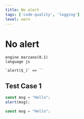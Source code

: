 ```yaml
---
title: No alert
tags: ['code-quality', 'logging']
level: warn
---
```


# No alert

```grit
engine marzano(0.1)
language js

`alert($_)` => ``

```

## Test Case 1

```ts
const msg = "Hello";
alert(msg);
```

```ts
const msg = "Hello";
```
